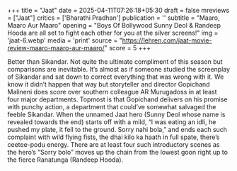 +++
title = "Jaat"
date = 2025-04-11T07:26:18+05:30
draft = false
mreviews = ["Jaat"]
critics = ['Bharathi Pradhan']
publication = ''
subtitle = "Maaro, Maaro Aur Maaro"
opening = "Boys Of Bollywood Sunny Deol & Randeep Hooda are all set to fight each other for you at the silver screens!"
img = 'jaat-6.webp'
media = 'print'
source = "https://lehren.com/jaat-movie-review-maaro-maaro-aur-maaro/"
score = 5
+++

Better than Sikandar. Not quite the ultimate compliment of this season but comparisons are inevitable. It’s almost as if someone studied the screenplay of Sikandar and sat down to correct everything that was wrong with it. We know it didn’t happen that way but storyteller and director Gopichand Malineni does score over southern colleague AR Murugadoss in at least four major departments. Topmost is that Gopichand delivers on his promise with punchy action, a department that could’ve somewhat salvaged the feeble Sikandar. When the unnamed Jaat hero (Sunny Deol whose name is revealed towards the end) starts off with a mild, “I was eating an idli, he pushed my plate, it fell to the ground. Sorry nahi bola,” and ends each such complaint with wild flying fists, the dhai kilo ka haath in full spate, there’s ceetee-podu energy. There are at least four such introductory scenes as the hero’s “Sorry bolo” moves up the chain from the lowest goon right up to the fierce Ranatunga (Randeep Hooda).
